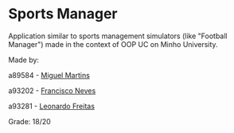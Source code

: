 # Sports Manager

Application similar to sports management simulators (like "Football Manager") made in the context of OOP UC on Minho University.

Made by:

a89584 - [Miguel Martins](https://github.com/Zyveth)

a93202 - [Francisco Neves](https://github.com/franl08)

a93281 - [Leonardo Freitas](https://github.com/Leonardo1924)

Grade: 18/20
